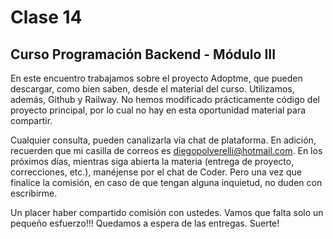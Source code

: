 # Clase 14
## Curso Programación Backend - Módulo III
En este encuentro trabajamos sobre el proyecto Adoptme, que pueden descargar, como bien saben, desde el material del curso. 
Utilizamos, además, Github y Railway. No hemos modificado prácticamente código del proyecto principal, por lo cual no hay en esta oportunidad material para compartir.

Cualquier consulta, pueden canalizarla vía chat de plataforma. 
En adición, recuerden que mi casilla de correos es diegopolverelli@hotmail.com. En los próximos días, mientras siga abierta la materia (entrega de proyecto, correcciones, etc.), manéjense por el chat de Coder. Pero una vez que finalice la comisión, en caso de que tengan alguna inquietud, no duden con escribirme. 

Un placer haber compartido comisión con ustedes. Vamos que falta solo un pequeño esfuerzo!!! 
Quedamos a espera de las entregas. Suerte!  
